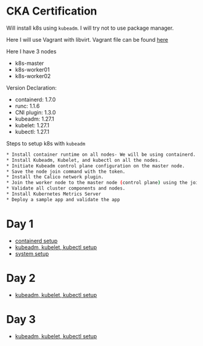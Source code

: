 # CKA Certification

Will install k8s using `kubeadm`. I will try not to use package manager.

Here I will use Vagrant with libvirt. Vagrant file can be found [here](https://github.com/SakibFarhad/VagrantBook/tree/master/k8s_cka)

Here I have 3 nodes

* k8s-master
* k8s-worker01
* k8s-worker02

Version Declaration:

* containerd: 1.7.0
* runc: 1.1.6
* CNI plugin: 1.3.0
* kubeadm: 1.27.1
* kubelet: 1.27.1
* kubectl: 1.27.1

Steps to setup k8s with `kubeadm`

```bash
* Install container runtime on all nodes- We will be using containerd.
* Install Kubeadm, Kubelet, and kubectl on all the nodes.
* Initiate Kubeadm control plane configuration on the master node.
* Save the node join command with the token.
* Install the Calico network plugin.
* Join the worker node to the master node (control plane) using the join command.
* Validate all cluster components and nodes.
* Install Kubernetes Metrics Server
* Deploy a sample app and validate the app
```

# Day 1
* [containerd setup](containerd.md)
* [kubeadm, kubelet, kubectl setup](kube_tools.md)
* [system setup](system_setup.md)

# Day 2
* [kubeadm, kubelet, kubectl setup](kube_tools.md)

# Day 3
* [kubeadm, kubelet, kubectl setup](kube_tools.md)